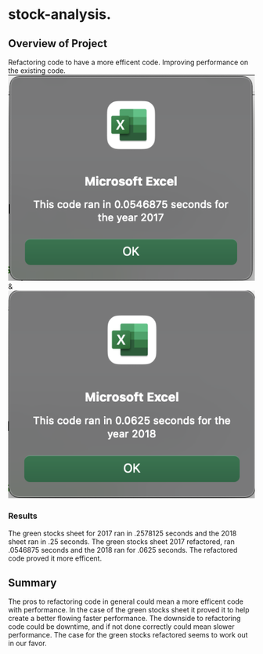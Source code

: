 # stock-analysis.
## Overview of Project
Refactoring code to have a more efficent code. Improving performance on the existing code.
![VBA_Challenge_2017.png](Resources/VBA_Challenge_2017.png) & ![VBA_Challenge_2018.png](Resources/VBA_Challenge_2018.png)
### Results
The green stocks sheet for 2017 ran in .2578125 seconds and the 2018 sheet ran in .25 seconds.
The green stocks sheet 2017 refactored, ran .0546875 seconds and the 2018 ran for .0625 seconds.
The refactored code proved it more efficent.
## Summary
The pros to refactoring code in general could mean a more efficent code with performance. In the case of the green stocks sheet it proved it to help create a better flowing faster performance. The downside to refactoring code could be downtime, and if not done correctly could mean slower performance. The case for the green stocks refactored seems to work out in our favor.
